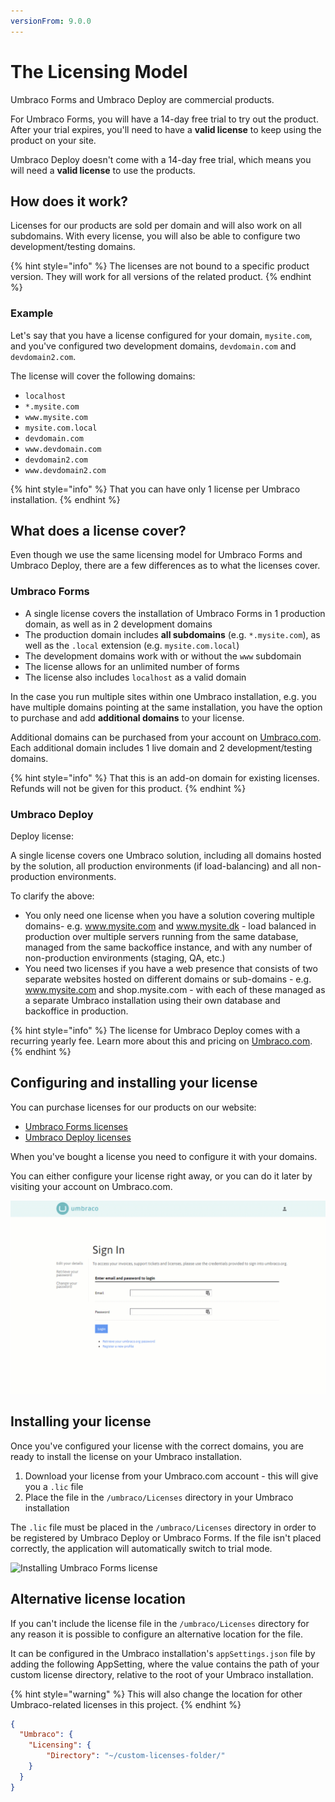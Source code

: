 ```yaml
---
versionFrom: 9.0.0
---
```


# The Licensing Model

Umbraco Forms and Umbraco Deploy are commercial products.

For Umbraco Forms, you will have a 14-day free trial to try out the product. After your trial expires, you'll need to have a **valid license** to keep using the product on your site.

Umbraco Deploy doesn't come with a 14-day free trial, which means you will need a **valid license** to use the products.

## How does it work?

Licenses for our products are sold per domain and will also work on all subdomains. With every license, you will also be able to configure two development/testing domains.

{% hint style="info" %}
The licenses are not bound to a specific product version. They will work for all versions of the related product.
{% endhint %}

### Example

Let's say that you have a license configured for your domain, `mysite.com`, and you've configured two development domains, `devdomain.com` and `devdomain2.com`.

The license will cover the following domains:

* `localhost`
* `*.mysite.com`
* `www.mysite.com`
* `mysite.com.local`
* `devdomain.com`
* `www.devdomain.com`
* `devdomain2.com`
* `www.devdomain2.com`

{% hint style="info" %}
That you can have only 1 license per Umbraco installation.
{% endhint %}

## What does a license cover?

Even though we use the same licensing model for Umbraco Forms and Umbraco Deploy, there are a few differences as to what the licenses cover.

### Umbraco Forms

* A single license covers the installation of Umbraco Forms in 1 production domain, as well as in 2 development domains
* The production domain includes **all subdomains** (e.g. `*.mysite.com`), as well as the `.local` extension (e.g. `mysite.com.local`)
* The development domains work with or without the `www` subdomain
* The license allows for an unlimited number of forms
* The license also includes `localhost` as a valid domain

In the case you run multiple sites within one Umbraco installation, e.g. you have multiple domains pointing at the same installation, you have the option to purchase and add **additional domains** to your license.

Additional domains can be purchased from your account on [Umbraco.com](https://umbraco.com). Each additional domain includes 1 live domain and 2 development/testing domains.

{% hint style="info" %}
That this is an add-on domain for existing licenses. Refunds will not be given for this product.
{% endhint %}

### Umbraco Deploy

Deploy license:

A single license covers one Umbraco solution, including all domains hosted by the solution, all production environments (if load-balancing) and all non-production environments.

To clarify the above:

* You only need one license when you have a solution covering multiple domains- e.g. www.mysite.com and www.mysite.dk - load balanced in production over multiple servers running from the same database, managed from the same backoffice instance, and with any number of non-production environments (staging, QA, etc.)
* You need two licenses if you have a web presence that consists of two separate websites hosted on different domains or sub-domains - e.g. www.mysite.com and shop.mysite.com - with each of these managed as a separate Umbraco installation using their own database and backoffice in production.

{% hint style="info" %}
The license for Umbraco Deploy comes with a recurring yearly fee. Learn more about this and pricing on [Umbraco.com](https://umbraco.com/products/umbraco-deploy/).
{% endhint %}

## Configuring and installing your license

You can purchase licenses for our products on our website:

* [Umbraco Forms licenses](https://umbraco.com/apps/umbraco-forms/)
* [Umbraco Deploy licenses](https://umbraco.com/products/umbraco-deploy/)

When you've bought a license you need to configure it with your domains.

You can either configure your license right away, or you can do it later by visiting your account on Umbraco.com.

![Configuring Umbraco Forms license](../images/configure-forms-license.gif)

## Installing your license

Once you've configured your license with the correct domains, you are ready to install the license on your Umbraco installation.

1. Download your license from your Umbraco.com account - this will give you a `.lic` file
2. Place the file in the `/umbraco/Licenses` directory in your Umbraco installation

The `.lic` file must be placed in the `/umbraco/Licenses` directory in order to be registered by Umbraco Deploy or Umbraco Forms. If the file isn't placed correctly, the application will automatically switch to trial mode.

![Installing Umbraco Forms license](../images/install-forms-license-v9.gif)

## Alternative license location

If you can't include the license file in the `/umbraco/Licenses` directory for any reason it is possible to configure an alternative location for the file.

It can be configured in the Umbraco installation's `appSettings.json` file by adding the following AppSetting, where the value contains the path of your custom license directory, relative to the root of your Umbraco installation.

{% hint style="warning" %}
This will also change the location for other Umbraco-related licenses in this project.
{% endhint %}

```json
{
  "Umbraco": {
    "Licensing": {
        "Directory": "~/custom-licenses-folder/"
    }
  }
}
```
